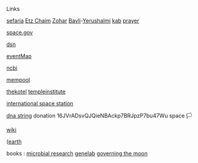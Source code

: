 Links

[sefaria](https://www.sefaria.org.il/translations/en) [Etz Chaim](https://www.sefaria.org/Sefer_Etz_Chaim?tab=contents) [Zohar](https://www.sefaria.org/Zohar?tab=contents) [Bavli](https://www.sefaria.org/texts/Talmud/Bavli)-[Yerushalmi](https://www.sefaria.org/texts/Talmud/Yerushalmi) [kab](https://www.kab.co.il/) [prayer](https://www.youtube.com/@RabbiMarkZ/releases)

[space.gov](https://www.space.gov.il)

[dsn](https://eyes.nasa.gov/apps/dsn-now/dsn.html)

[eventMap](https://rsoe-edis.org/eventMap)

[ncbi](https://www.ncbi.nlm.nih.gov/guide/sequence-analysis/)

[mempool](https://mempool.space )

[thekotel](https://thekotel.org/he/) [templeinstitute](https://templeinstitute.org)

[international space station](https://www.nasa.gov/wp-content/uploads/2023/05/iss-blowout-updated-view-2023-300.png)

[dna string](https://github.com/HazyResearch/hyena-dna) donation 16JVrADsvQJQieNBAckp7BRJpzP7bu47Wu space 🏳️

[wiki](https://github.com/melekhmashiach/melekhmashiach/wiki)

([earth](https://earth.google.com/web/search/66°15%2711%22N+166°05%2741%22W/@65.73145876,-169.30971486,-19.94835997a,295403.7712742d,35y,0.00000005h,0t,0r/data=CiwiJgokCagWSZYZiTZAEagWSZYZiTbAGe2iqYhJ_0RAIX2QJsh-fU_AQgIIAUICCABKDQj___________8BEAA)

books : [microbial research](https://www.nasa.gov/wp-content/uploads/2021/10/microbial_research_2021_tagged.pdf) [genelab](https://www.nasa.gov/wp-content/uploads/2018/05/np-2017-06-020-jsc_a_researchers_guide_to_genelab-tagged_0.pdf) [governing the moon](https://www.nasa.gov/wp-content/uploads/2025/02/governing-the-moon-sp-2024-4559-ebook.pdf) 
